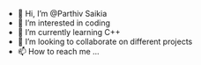 - 👋 Hi, I’m @Parthiv Saikia
- 👀 I’m interested in coding
- 🌱 I’m currently learning C++
- 💞️ I’m looking to collaborate on different projects
- 📫 How to reach me ...

<!---
Parthiv-Saikia/Parthiv-Saikia is a ✨ special ✨ repository because its `README.md` (this file) appears on your GitHub profile.
You can click the Preview link to take a look at your changes.
--->
